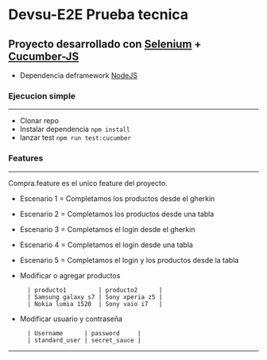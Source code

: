 # Devsu-E2E Prueba tecnica

## Proyecto desarrollado con [Selenium](https://www.selenium.dev/selenium/docs/api/javascript/index.html) + [Cucumber-JS](https://github.com/cucumber/cucumber-js)

- Dependencia deframework [NodeJS](https://nodejs.org/en/download)
### Ejecucion simple

---

- Clonar repo
- Instalar dependencia `npm install`
- lanzar test `npm run test:cucumber`


### Features
---
Compra.feature es el unico feature del proyecto.
- Escenario 1 = Completamos los productos desde el gherkin
- Escenario 2 = Completamos los productos desde una tabla
- Escenario 3 = Completamos el login desde el gherkin
- Escenario 4 = Completamos el login desde una tabla
- Escenario 5 = Completamos el login y los productos desde la tabla


- Modificar o agregar productos
  ```
    | producto1         | producto2      |
    | Samsung galaxy s7 | Sony xperia z5 |
    | Nokia lumia 1520  | Sony vaio i7   |
  ```
- Modificar usuario y contraseña
  ```
    | Username      | password     |
    | standard_user | secret_sauce |
  ```

---
